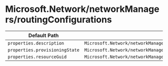 # Microsoft.Network/networkManagers/routingConfigurations

| Default Path | Alias |
|---|---|
| `properties.description` | `Microsoft.Network/networkManagers/routingConfigurations/description` |
| `properties.provisioningState` | `Microsoft.Network/networkManagers/routingConfigurations/provisioningState` |
| `properties.resourceGuid` | `Microsoft.Network/networkManagers/routingConfigurations/resourceGuid` |

